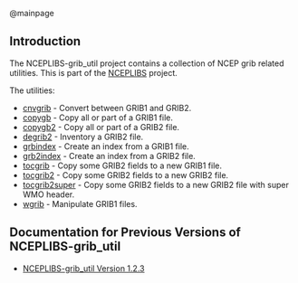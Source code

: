 @mainpage

## Introduction

The NCEPLIBS-grib_util project contains a collection of NCEP grib
related utilities. This is part of the
[NCEPLIBS](https://github.com/NOAA-EMC/NCEPLIBS) project.

The utilities:
- <a href="cnvgrib/index.html">cnvgrib</a> - Convert between GRIB1 and GRIB2.
- <a href="copygb/index.html">copygb</a> - Copy all or part of a GRIB1 file.
- <a href="copygb2/index.html">copygb2</a> - Copy all or part of a GRIB2 file.
- <a href="degrib2/index.html">degrib2</a> - Inventory a GRIB2 file.
- <a href="grbindex/index.html">grbindex</a> - Create an index from a GRIB1 file.
- <a href="grb2index/index.html">grb2index</a> - Create an index from a GRIB2 file.
- <a href="tocgrib/index.html">tocgrib</a> - Copy some GRIB2 fields to a new GRIB1 file.
- <a href="tocgrib2/index.html">tocgrib2</a> - Copy some GRIB2 fields to a new GRIB2 file.
- <a href="tocgrib2super/index.html">tocgrib2super</a> - Copy some GRIB2 fields to a new GRIB2 file with super WMO header.
- <a href="wgrib/index.html">wgrib</a> - Manipulate GRIB1 files.

## Documentation for Previous Versions of NCEPLIBS-grib_util

* [NCEPLIBS-grib_util Version 1.2.3](ver-1.2.3/index.html)


